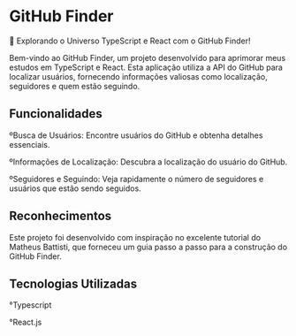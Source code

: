 # GitHub Finder

🚀 Explorando o Universo TypeScript e React com o GitHub Finder!

Bem-vindo ao GitHub Finder, um projeto desenvolvido para aprimorar meus estudos em TypeScript e React. Esta aplicação utiliza a API do GitHub para localizar usuários, fornecendo informações valiosas como localização, seguidores e quem estão seguindo.

## Funcionalidades

ºBusca de Usuários: Encontre usuários do GitHub e obtenha detalhes essenciais.

ºInformações de Localização: Descubra a localização do usuário do GitHub.

ºSeguidores e Seguindo: Veja rapidamente o número de seguidores e usuários que estão sendo seguidos.

## Reconhecimentos

Este projeto foi desenvolvido com inspiração no excelente tutorial do Matheus Battisti, que forneceu um guia passo a passo para a construção do GitHub Finder.

## Tecnologias Utilizadas

°Typescript

°React.js
